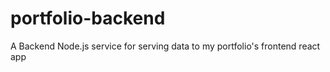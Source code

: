 # portfolio-backend
A Backend Node.js service for serving data to my portfolio's frontend react app
